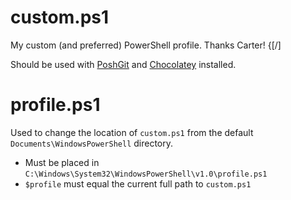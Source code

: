 # custom.ps1

My custom (and preferred) PowerShell profile. Thanks Carter! {[/]

Should be used with [PoshGit](https://github.com/dahlbyk/posh-git) and [Chocolatey](https://chocolatey.org/install#individual) installed.

# profile.ps1

Used to change the location of `custom.ps1` from the default `Documents\WindowsPowerShell` directory.

- Must be placed in `C:\Windows\System32\WindowsPowerShell\v1.0\profile.ps1`
- `$profile` must equal the current full path to `custom.ps1`